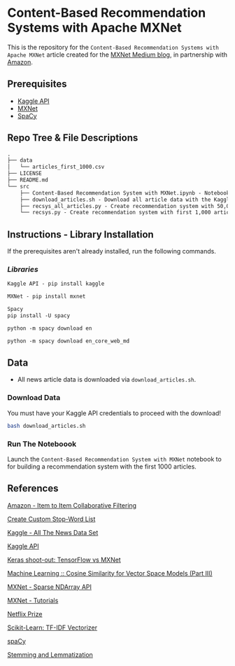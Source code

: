 # Content-Based Recommendation Systems with Apache MXNet

This is the repository for the `Content-Based Recommendation Systems with Apache MXNet` article created for the [MXNet Medium blog](https://medium.com/apache-mxnet), in partnership with [Amazon](https://aws.amazon.com/mxnet/).

## Prerequisites

* [Kaggle API](https://github.com/Kaggle/kaggle-api)
* [MXNet](https://mxnet.apache.org/versions/master/install/index.html?platform=Linux&language=Python&processor=CPU)
* [SpaCy](https://spacy.io/usage/)

## Repo Tree & File Descriptions

```markdown
.
├── data
│   └── articles_first_1000.csv
├── LICENSE
├── README.md
└── src
    ├── Content-Based Recommendation System with MXNet.ipynb - Notebook for the first 1000 articles.
    ├── download_articles.sh - Download all article data with the Kaggle API.
    ├── recsys_all_articles.py - Create recommendation system with 50,000 articles.
    └── recsys.py - Create recommendation system with first 1,000 articles.
```

## Instructions - Library Installation

If the prerequisites aren't already installed, run the following commands.

### _Libraries_

```markdown
Kaggle API - pip install kaggle

MXNet - pip install mxnet

Spacy
pip install -U spacy

python -m spacy download en

python -m spacy download en_core_web_md
```

## Data

* All news article data is downloaded via `download_articles.sh`.

### Download Data

You must have your Kaggle API credentials to proceed with the download!

```bash
bash download_articles.sh
```

### Run The Noteboook

Launch the `Content-Based Recommendation System with MXNet` notebook to for building a recommendation system with the first 1000 articles.

## References

[Amazon - Item to Item Collaborative Filtering](https://www.cs.umd.edu/~samir/498/Amazon-Recommendations.pdf)

[Create Custom Stop-Word List](https://stackoverflow.com/questions/36369870/sklearn-how-to-add-custom-stopword-list-from-txt-file)

[Kaggle - All The News Data Set](https://www.kaggle.com/snapcrack/all-the-news)

[Kaggle API](https://github.com/Kaggle/kaggle-api)

[Keras shoot-out: TensorFlow vs MXNet](https://medium.com/@julsimon/keras-shoot-out-tensorflow-vs-mxnet-51ae2b30a9c0)

[Machine Learning :: Cosine Similarity for Vector Space Models (Part III)](http://blog.christianperone.com/2013/09/machine-learning-cosine-similarity-for-vector-space-models-part-iii/)

[MXNet - Sparse NDArray API](https://mxnet.incubator.apache.org/api/python/ndarray/sparse.html#sparse-ndarray-api)

[MXNet - Tutorials](https://mxnet.incubator.apache.org/versions/master/tutorials/index.html)

[Netflix Prize](https://en.wikipedia.org/wiki/Netflix_Prize)

[Scikit-Learn: TF-IDF Vectorizer](https://scikit-learn.org/stable/modules/generated/sklearn.feature_extraction.text.TfidfVectorizer.html)

[spaCy](https://spacy.io/)

[Stemming and Lemmatization](https://nlp.stanford.edu/IR-book/html/htmledition/stemming-and-lemmatization-1.html)